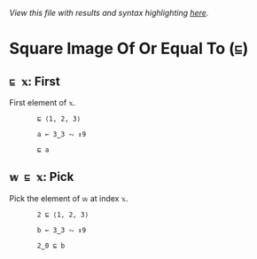 *View this file with results and syntax highlighting [here](https://mlochbaum.github.io/BQN/help/first_pick.html).*

# Square Image Of Or Equal To (`⊑`)
    
## `⊑ 𝕩`: First
    
First element of `𝕩`.
    
           ⊑ ⟨1, 2, 3⟩

           a ← 3‿3 ⥊ ↕9

           ⊑ a

    
    
## `𝕨 ⊑ 𝕩`: Pick
    
Pick the element of `𝕨` at index `𝕩`.
    
           2 ⊑ ⟨1, 2, 3⟩

           b ← 3‿3 ⥊ ↕9

           2‿0 ⊑ b

    
